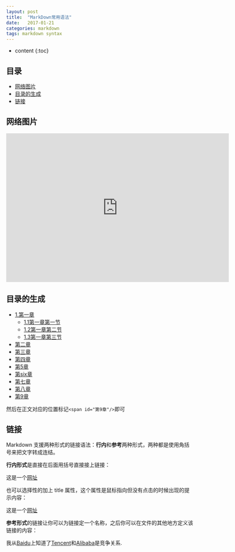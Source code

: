 ```yaml
---
layout: post
title:  "MarkDown常用语法"
date:   2017-01-21
categories: markdown
tags: markdown syntax
---
```


* content
{:toc}

## 目录

* [网络图片](#网络图片)
* [目录的生成](#目录的生成)
* [链接](#链接)

## 网络图片
<span id="网络图片"/>
<iframe src="http://image.thermaltake.com/News/db/imgs/press/images/TTFUN/20131015/1/Image00005.jpg" 					style="border: 0;height: 400px;width: 600px;overflow: hidden;" 
		frameBorder="0">
</iframe>

## 目录的生成
<span id="目录的生成"/>

* [1.第一章](#1)
	* [1.1第一章第一节](#)
	* [1.2第一章第二节](#)
	* [1.3第一章第三节](#)
* [第二章](#)
* [第三章](#)
* [第四章](#)
* [第5章](#)
* [第six章](#)
* [第七章](#)
* [第八章](#)
* [第9章](#第9章)

然后在正文对应的位置标记`<span id="第9章"/>`即可

## 链接
<span id="链接"/>

Markdown 支援两种形式的链接语法：**行内**和**参考**两种形式，两种都是使用角括号来把文字转成连结。

**行内形式**是直接在后面用括号直接接上链接：

这是一个[网址](https://www.baidu.com/)

也可以选择性的加上 title 属性，这个属性是鼠标指向但没有点击的时候出现的提示内容：

这是一个[网址](https://www.baidu.com/ "百度首页")

**参考形式**的链接让你可以为链接定一个名称，之后你可以在文件的其他地方定义该链接的内容：

我从[Baidu][1]上知道了[Tencent][2]和[Alibaba][3]是竞争关系.

[1]: https://www.baidu.com/ "百度首页"
[2]: http://www.qq.com/ "腾讯首页"
[3]: https://www.1688.com/ "阿里巴巴首页"